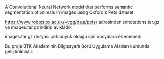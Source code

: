 A Convolutional Neural Network model that performs semantic segmentation of animals in images using Oxford's Pets dataset

https://www.robots.ox.ac.uk/~vgg/data/pets/ adresinden annotations.tar.gz ve images.tar.gz indirip ayıkladık

images.tar.gz dosyası çok büyük olduğu için dosyalara eklenemedi.

Bu proje BTK Akademinin Bilgisayarlı Görü Uygulama Alanları kursunda geliştirilmiştir.
